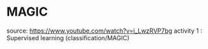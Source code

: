 # MAGIC
source: https://www.youtube.com/watch?v=i_LwzRVP7bg 
activity 1 : Supervised learning (classification/MAGIC)
